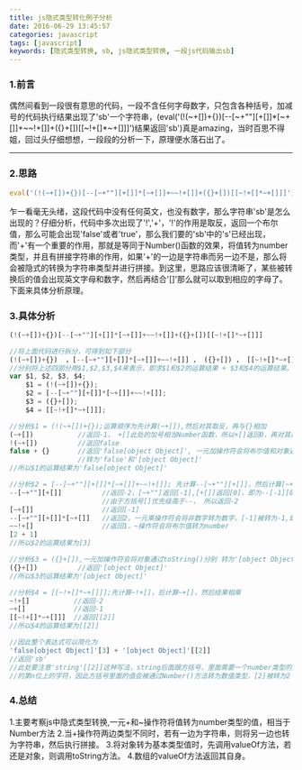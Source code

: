 ```yaml
---
title: js隐式类型转化例子分析
date: 2016-06-29 13:45:57
categories: javascript
tags: [javascript]
keywords: [隐式类型转换, sb, js隐式类型转换, 一段js代码输出sb]
---
```


### 1.前言
<p>
	偶然间看到一段很有意思的代码，一段不含任何字母数字，只包含各种括号，加减号的代码执行结果出现了'sb'一个字符串，(eval('(!(~+[])+{})[--[~+""][+[]]*[~+[]]+~~!+[]]+({}+[])[[~!+[]*~+[]]]')结果返回'sb')真是amazing，当时百思不得姐，回过头仔细想想，一段段的分析一下，原理便水落石出了。
</p>

<!-- more -->

***

### 2.思路

```javascript
eval('(!(~+[])+{})[--[~+""][+[]]*[~+[]]+~~!+[]]+({}+[])[[~!+[]*~+[]]]')   //'sb'
```
<p>
	乍一看毫无头绪，这段代码中没有任何英文，也没有数字，那么字符串'sb'是怎么出现的？仔细分析，代码中多次出现了'!','+'，'!'的作用是取反，返回一个布尔值，那么可能会出现'false'或者'true'，那么我们要的'sb'中的's'已经出现，而'+'有一个重要的作用，那就是等同于Number()函数的效果，将值转为number类型，并且有拼接字符串的作用，如果'+'的一边是字符串而另一边不是，那么将会被隐式的转换为字符串类型并进行拼接。到这里，思路应该很清晰了，某些被转换后的值会出现英文字母和数字，然后再结合'[]'那么就可以取到相应的字母了。下面来具体分析原理。
</p>

### 3.具体分析
```javascript
(!(~+[])+{})[--[~+""][+[]]*[~+[]]+~~!+[]]+({}+[])[[~!+[]*~+[]]]

//将上面代码进行拆分，可得到如下部分
(!(~+[])+{})  ，[--[~+""][+[]]*[~+[]]+~~!+[]] ， ({}+[]) ， [[~!+[]*~+[]]]
//分别将上述四部分用$1,$2,$3,$4来表示，即求$1和$2的运算结果 + $3和$4的运算结果。
var $1, $2, $3, $4;
	$1 = (!(~+[])+{});
	$2 = [--[~+""][+[]]*[~+[]]+~~!+[]];
	$3 = ({}+[]);
	$4 = [[~!+[]*~+[]]];

//分析$1 = (!(~+[])+{});运算顺序为先计算(~+[]),然后对其取反，再与{}相加
(~+[])           //返回-1， +[]此处的加号相当Number函数，所以+[]返回0，再对其进行按位非操作，即取相反数再减去1
!(~+[])          //返回false
false + {}       //返回'false[object Object]', 一元加操作符会将布尔值和对象通过toString()方法分别
                 //转为'false'和'[object Object]'
//所以$1的运算结果为'false[object Object]'

//分析$2 = [--[~+""][+[]]*[~+[]]+~~!+[]]; 先计算--[~+""][+[]]，然后计算[~+[]]，两相作乘，然后与~~!+[]的结果相加
--[~+""][+[]]          //返回-2，[~+""]返回[-1],[+[]]返回[0]，即为--[-1][0]
                       //由于方括号[]优先级高于--， 所以返回-2
[~+[]]                 //返回[-1]
--[~+""][+[]]*[~+[]]   //返回2，一元乘操作符会将非数字转为数字，[-1]被转为-1,即为(-2)*(-1) 
~~!+[]                 //返回1，~操作符会将布尔值转为number
[2 + 1]
//所以$2的运算结果为[3]

//分析$3 = ({}+[]),一元加操作符会将对象通过toString()分别 转为'[object Object]' 和 ''
({}+[])          //返回'[object Object]'
//所以$3的运算结果为'[object Object]'

//分析$4 = [[~!+[]*~+[]]];先计算~!+[]，后计算~+[]，然后结果相乘
~!+[]           //返回-2
~+[]            //返回-1
[[~!+[]*~+[]]]  //返回[[2]]
//所以$4的运算结果为[[2]]

//因此整个表达式可以简化为
'false[object Object]'[3] + '[object Object]'[[2]]
//返回'sb'
//此处要注意'string'[[2]]这种写法，string后面跟方括号，里面需要一个number类型的数值n来返回'string'
//的第n位上的字符，因此方括号里面的值会被通过Number()方法转为数值类型，[2]被转为2

```

### 4.总结
<p>
	1.主要考察js中隐式类型转换,一元+和~操作符将值转为number类型的值，相当于Number方法
	2.当+操作符两边类型不同时，若有一边为字符串，则将另一边也转为字符串，然后执行拼接。
	3.将对象转为基本类型值时，先调用valueOf方法，若还是对象，则调用toString方法。
	4.数组的valueOf方法返回其自身。
</p>
